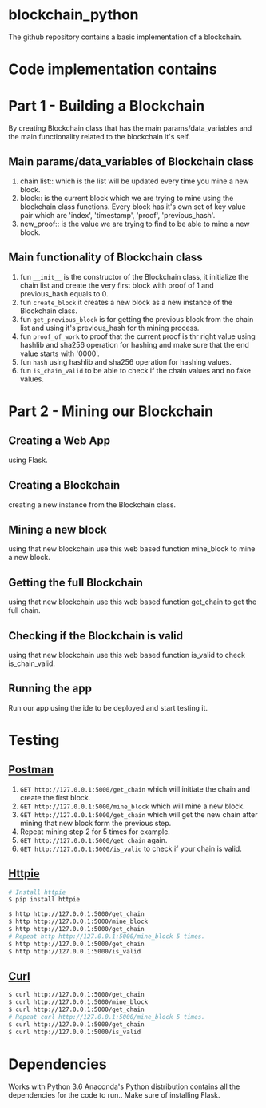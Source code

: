 # blockchain_python
The github repository contains a basic implementation of a blockchain.

# Code implementation contains

# Part 1 - Building a Blockchain
By creating Blockchain class that has the main params/data_variables and the main functionality related to the blockchain it's self.

## Main params/data_variables of Blockchain class
1. chain list:: which is the list will be updated every time you mine a new block.
2. block:: is the current block which we are trying to mine using the blockchain class functions. Every block has it's own set of key value pair which are 'index', 'timestamp', 'proof', 'previous_hash'.  
3. new_proof:: is the value we are trying to find to be able to mine a new block.

## Main functionality of Blockchain class
1. fun `__init__` is the constructor of the Blockchain class, it initialize the chain list and create the very first block with proof of 1 and previous_hash equals to 0.
2. fun `create_block` it creates a new block as a new instance of the Blockchain class.
3. fun `get_previous_block` is for getting the previous block from the chain list and using it's previous_hash for th mining process.
4. fun `proof_of_work` to proof that the current proof is thr right value using hashlib and sha256 operation for hashing and make sure that the end value starts with '0000'.
5. fun `hash` using hashlib and sha256 operation for hashing values.
6. fun `is_chain_valid` to be able to check if the chain values and no fake values.

# Part 2 - Mining our Blockchain

## Creating a Web App
using Flask.

## Creating a Blockchain
creating a new instance from the Blockchain class.

## Mining a new block
using that new blockchain use this web based function mine_block to mine a new block.

## Getting the full Blockchain
using that new blockchain use this web based function get_chain to get the full chain.

## Checking if the Blockchain is valid
using that new blockchain use this web based function is_valid to check is_chain_valid.

## Running the app
Run our app using the ide to be deployed and start testing it.

# Testing
## [Postman](https://www.getpostman.com/)
1. `GET http://127.0.0.1:5000/get_chain` which will initiate the chain and create the first block.
2. `GET http://127.0.0.1:5000/mine_block` which will mine a new block.
3. `GET http://127.0.0.1:5000/get_chain` which will get the new chain after mining that new block form the previous step.
4. Repeat mining step 2 for 5 times for example.
5. `GET http://127.0.0.1:5000/get_chain` again.
6. `GET http://127.0.0.1:5000/is_valid` to check if your chain is valid.

## [Httpie](https://httpie.org/)
```bash
# Install httpie
$ pip install httpie

$ http http://127.0.0.1:5000/get_chain
$ http http://127.0.0.1:5000/mine_block
$ http http://127.0.0.1:5000/get_chain
# Repeat http http://127.0.0.1:5000/mine_block 5 times.
$ http http://127.0.0.1:5000/get_chain
$ http http://127.0.0.1:5000/is_valid
```

## [Curl](https://curl.haxx.se/)
```bash
$ curl http://127.0.0.1:5000/get_chain
$ curl http://127.0.0.1:5000/mine_block
$ curl http://127.0.0.1:5000/get_chain
# Repeat curl http://127.0.0.1:5000/mine_block 5 times.
$ curl http://127.0.0.1:5000/get_chain
$ curl http://127.0.0.1:5000/is_valid
```

# Dependencies
Works with Python 3.6
Anaconda's Python distribution contains all the dependencies for the code to run..
Make sure of installing Flask.
